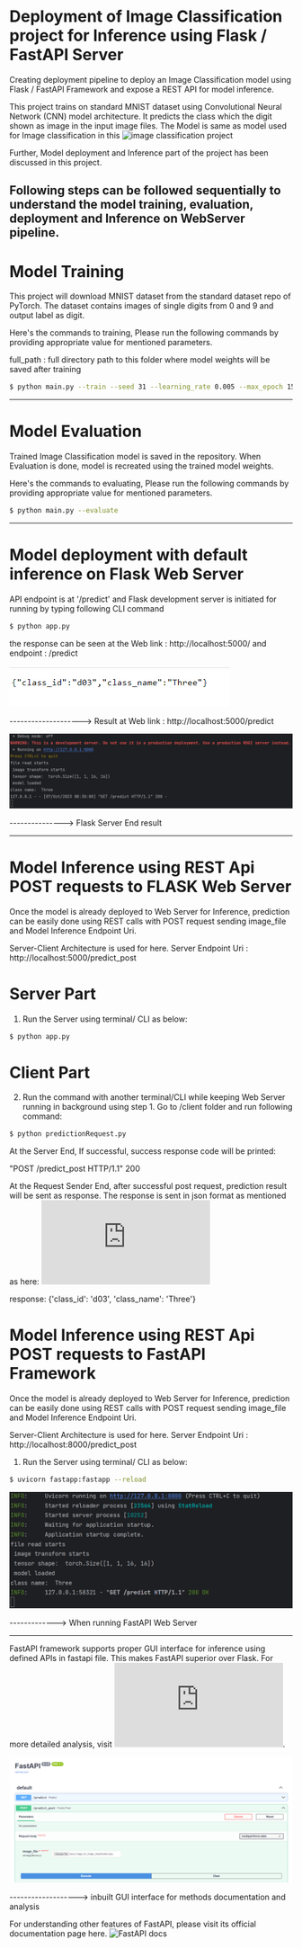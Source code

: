 # Deployment of Image Classification project for Inference using Flask / FastAPI Server 
Creating deployment pipeline to deploy an Image Classification model using Flask / FastAPI Framework and expose a REST API for model inference.

This project trains on standard MNIST dataset using Convolutional Neural Network (CNN) model architecture. It predicts the class which the digit shown as image in the input image files.
The Model is same as model used for Image classification in this ![image classification project](https://github.com/joshir199/Image-Classification-Using-CNN-PyTorch-project)

Further, Model deployment and Inference part of the project has been discussed in this project.

Following steps can be followed sequentially to understand the model training, evaluation, deployment and Inference on WebServer pipeline.
----------------------------------------------
# Model Training

This project will download MNIST dataset from the standard dataset repo of PyTorch.
The dataset contains images of single digits from 0 and 9 and output label as digit.

Here's the commands to training, Please run the following commands by providing appropriate value for mentioned parameters.

full_path : full directory path to this folder where model weights will be saved after training
```bash
$ python main.py --train --seed 31 --learning_rate 0.005 --max_epoch 15
```

************************************************
# Model Evaluation
Trained Image Classification model is saved in the repository. When Evaluation is done, model is recreated using the trained model weights.

Here's the commands to evaluating, Please run the following commands by providing appropriate value for mentioned parameters.

```bash
$ python main.py --evaluate
```
**************************************************
# Model deployment with default inference on Flask Web Server

API endpoint is at '/predict' and Flask development server is initiated for running by typing following CLI command

```bash
$ python app.py
```
the response can be seen at the Web link : http://localhost:5000/ and endpoint : /predict

![Result at Web link ](https://github.com/joshir199/Deployment-of-Image-Classification-project-for-Inference/blob/main/images/Flask_server_output.png)

--------------------> Result at Web link : http://localhost:5000/predict


![](https://github.com/joshir199/Deployment-of-Image-Classification-project-for-Inference/blob/main/images/server_success_http_response.png)

---------------> Flask Server End result
*****************************************************
# Model Inference using REST Api POST requests to FLASK Web Server

Once the model is already deployed to Web Server for Inference, prediction can be easily done using REST calls with POST request sending image_file and Model Inference Endpoint Uri.

Server-Client Architecture is used for here.
Server Endpoint Uri : http://localhost:5000/predict_post

# Server Part
1. Run the Server using terminal/ CLI as below:
```bash
$ python app.py
```


# Client Part
2. Run the command with another terminal/CLI while keeping Web Server running in background using step 1.
   Go to /client folder and run following command:
```bash
$ python predictionRequest.py
```

At the Server End, If successful, success response code will be printed:

 "POST /predict_post HTTP/1.1" 200

At the Request Sender End, after successful post request, prediction result will be sent as response.
The response is sent in json format as mentioned as here: ![ json format for result](https://github.com/joshir199/Deployment-of-Image-Classification-project-for-Inference/blob/main/serving/digits_class_index.json)
  
  response:  {'class_id': 'd03', 'class_name': 'Three'}


# Model Inference using REST Api POST requests to FastAPI Framework

Once the model is already deployed to Web Server for Inference, prediction can be easily done using REST calls with POST request sending image_file and Model Inference Endpoint Uri.

Server-Client Architecture is used for here.
Server Endpoint Uri : http://localhost:8000/predict_post

1. Run the Server using terminal/ CLI as below:
```bash
$ uvicorn fastapp:fastapp --reload
```

![](https://github.com/joshir199/Deployment-of-Image-Classification-project-for-Inference/blob/main/fastapiserving/fastapi_server_http_response.png)

-------------> When running FastAPI Web Server

*************************************************************

FastAPI framework supports proper GUI interface for inference using defined APIs in fastapi file.
This makes FastAPI superior over Flask. For more detailed analysis, visit ![fastAPI properties](https://github.com/joshir199/Deployment-of-Image-Classification-project-for-Inference/blob/main/fastapiserving/fastAPIproperties.py).

![](https://github.com/joshir199/Deployment-of-Image-Classification-project-for-Inference/blob/main/fastapiserving/fastapi_doc_post_method.png)

-------------------> inbuilt GUI interface for methods documentation and analysis 

For understanding other features of FastAPI, please visit its official documentation page here. ![FastAPI docs](https://fastapi.tiangolo.com/)
